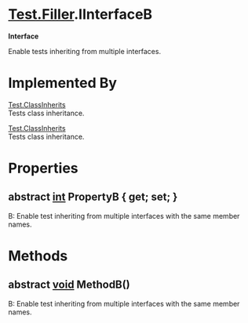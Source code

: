 # [Test.Filler](TableOfContents.Test.Filler.md).IInterfaceB

**Interface**  

Enable tests inheriting from multiple interfaces.  

# Implemented By

[Test.ClassInherits](Test.ClassInherits.md)  
Tests class inheritance.  

[Test.ClassInherits](Test.ClassInherits.md)  
Tests class inheritance.  

# Properties

## abstract [int](https://docs.microsoft.com/en-us/dotnet/api/system.int32) PropertyB { get; set; }

B: Enable test inheriting from multiple interfaces with the same member names.  

# Methods

## abstract [void](https://docs.microsoft.com/en-us/dotnet/api/system.void) MethodB()

B: Enable test inheriting from multiple interfaces with the same member names.  

